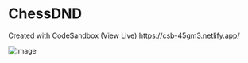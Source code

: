 # ChessDND
Created with CodeSandbox
(View Live) https://csb-45gm3.netlify.app/

![image](https://user-images.githubusercontent.com/8455623/89739706-a0770a80-daa0-11ea-8a68-441e46be9760.png)
